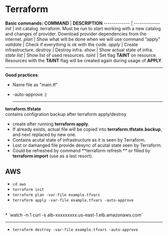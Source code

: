 # Terraform
**Basic commands:**
**COMMAND** | **DESCRIPTION**
------------- | -------------
_init_ | init catalog .terraform. Must be run to start working with a new catalog and changes of provider. Download provider dependencies from the internet.
_plan_ | Show what will be done when we will use command “apply”
_validate_ | Check if everything is ok with the code.
_apply_ | Create infrastructure.
_destroy_ | Destroy infra.
_show_ | Show actual state of infra.
_state list_ | Show list of used resources.
_taint <resource>_ | Set flag **TAINT** on resource. Resources with the **TAINT** flag will be created again during usage of **APPLY**.
  
  ----------------

**Good practices**:
- Name file as "main.tf"
- -auto-approve :)

  ----------------
 **terraform.tfstate**
  <br>contains configration backup after terraform apply/destroy
  - create after running **terraform apply**.
  - If already exists, actual file will be copied into **terraform.tfstate.backup**, and next replaced by new one.
  - Contains acutal state of infrastructure as it is seen by Terraform.
  - Lost or damanged file provide desync of acutal state seen by Terraform.
  - Could be refreshed by command **terraform refresh ** or filled by **terraform import** (use as a last resort).
  
  
## AWS
* `cd aws`
* `terraform init`
* `terraform plan -var-file example.tfvars`
* `terraform apply -var-file example.tfvars -auto-approve`
<br>
* `watch -n 1 curl -s alb-xxxxxxxxx.us-east-1.elb.amazonaws.com`

---

* `terraform destroy -var-file example.tfvars -auto-approve`